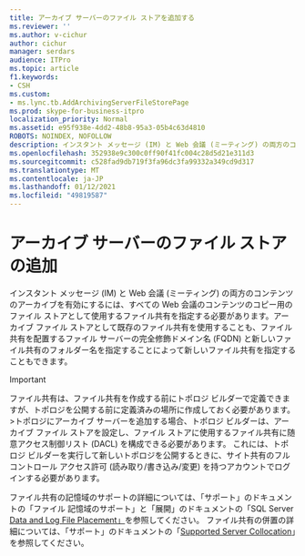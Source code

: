 ```yaml
---
title: アーカイブ サーバーのファイル ストアを追加する
ms.reviewer: ''
ms.author: v-cichur
author: cichur
manager: serdars
audience: ITPro
ms.topic: article
f1.keywords:
- CSH
ms.custom:
- ms.lync.tb.AddArchivingServerFileStorePage
ms.prod: skype-for-business-itpro
localization_priority: Normal
ms.assetid: e95f938e-4dd2-48b8-95a3-05b4c63d4810
ROBOTS: NOINDEX, NOFOLLOW
description: インスタント メッセージ (IM) と Web 会議 (ミーティング) の両方のコンテンツのアーカイブを有効にするには、すべての Web 会議のコンテンツのコピー用のファイル ストアとして使用するファイル共有を指定する必要があります。アーカイブ ファイル ストアとして既存のファイル共有を使用することも、ファイル共有を配置するファイル サーバーの完全修飾ドメイン名 (FQDN) と新しいファイル共有のフォルダー名を指定することによって新しいファイル共有を指定することもできます。
ms.openlocfilehash: 352938e9c300c0ff90f41fc004c28d5d21e311d3
ms.sourcegitcommit: c528fad9db719f3fa96dc3fa99332a349cd9d317
ms.translationtype: MT
ms.contentlocale: ja-JP
ms.lasthandoff: 01/12/2021
ms.locfileid: "49819587"
---
```

# <a name="add-archiving-server-file-store"></a>アーカイブ サーバーのファイル ストアの追加

インスタント メッセージ (IM) と Web 会議 (ミーティング) の両方のコンテンツのアーカイブを有効にするには、すべての Web 会議のコンテンツのコピー用のファイル ストアとして使用するファイル共有を指定する必要があります。アーカイブ ファイル ストアとして既存のファイル共有を使用することも、ファイル共有を配置するファイル サーバーの完全修飾ドメイン名 (FQDN) と新しいファイル共有のフォルダー名を指定することによって新しいファイル共有を指定することもできます。

> [!IMPORTANT]
> ファイル共有は、ファイル共有を作成する前にトポロジ ビルダーで定義できますが、トポロジを公開する前に定義済みの場所に作成しておく必要があります。 >トポロジにアーカイブ サーバーを追加する場合、トポロジ ビルダーは、アーカイブ ファイル ストアを設定し、ファイル ストアに使用するファイル共有に随意アクセス制御リスト (DACL) を構成できる必要があります。 これには、トポロジ ビルダーを実行して新しいトポロジを公開するときに、サイト共有のフル コントロール アクセス許可 (読み取り/書き込み/変更) を持つアカウントでログインする必要があります。

ファイル共有の記憶域のサポートの詳細については、「[](https://technet.microsoft.com/library/ed66430d-3c19-4267-938c-956a51005073.aspx)サポート」のドキュメントの「ファイル 記憶域のサポート」と「展開」のドキュメントの「SQL Server [Data and Log File Placement」](https://technet.microsoft.com/library/67aa525b-8aa3-474f-827e-8e1d4697f30f.aspx)を参照してください。 ファイル共有の併置の詳細については、「サポート」のドキュメントの「[Supported Server Collocation](https://technet.microsoft.com/library/3be990a1-5485-4b83-b73f-947ac97821f9.aspx)」を参照してください。



